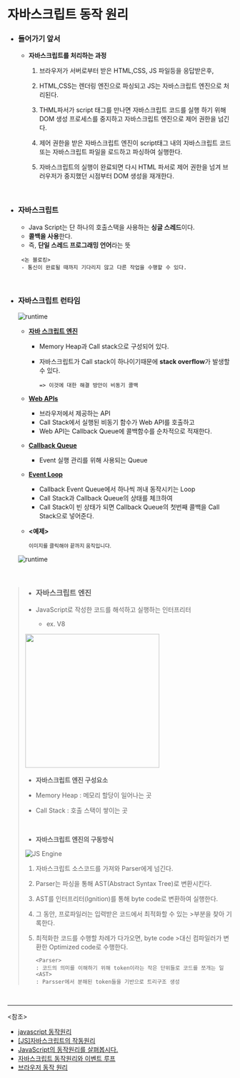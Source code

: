 # 자바스크립트 동작 원리

- ### 들어가기 앞서

  - **자바스크립트를 처리하는 과정**
    1. 브라우저가 서버로부터 받은 HTML,CSS, JS 파일등을 응답받은후,
    
    2. HTML,CSS는 렌더링 엔진으로 파싱되고 JS는 자바스크립트 엔진으로 처리된다.
    
    3. THML파서가 script 태그를 만나면 자바스크립트 코드를 실행 하기 위해 DOM 생성 프로세스를 중지하고 자바스크립트 엔진으로 제어 권한을 넘긴다.
    4. 제어 권한을 받은 자바스크립트 엔진이 script태그 내의 자바스크립트 코드 또는 자바스크립트 파일을 로드하고 파싱하여 실행한다. 
    5. 자바스크립트의 실행이 완료되면 다시 HTML 파서로 제어 권한을 넘겨 브러우저가 중지했던 시점부터 DOM 생성을 재개한다.

<br>

- ### 자바스크립트

  - Java Script는 단 하나의 호출스택을 사용하는 **싱글 스레드**이다.
  - **콜백을 사용**한다.
  - 즉, **단일 스레드 프로그래밍 언어**라는 뜻

   ~~~
    <논 블로킹>
    - 통신이 완료될 때까지 기다리지 않고 다른 작업을 수행할 수 있다.
   ~~~

<br>


- ### 자바스크립트 런타임

  ![runtime](https://user-images.githubusercontent.com/58902042/104404050-2988f500-559d-11eb-8ee3-febb9b08da31.PNG)

  - **<u>자바 스크립트 엔진</u>**

    - Memory Heap과 Call stack으로 구성되어 있다.
    
    - 자바스크립트가 Call stack이 하나이기때문에 **stack overflow**가 발생할 수 있다.
    
      `=> 이것에 대한 해결 방안이 비동기 콜백`
  - **<u> Web APIs</u>**
    
    - 브라우저에서 제공하는 API
    - Call Stack에서 실행된 비동기 함수가 Web API를 호출하고
    - Web API는 Callback Queue에 콜백함수를 순차적으로 적재한다.
    
  - **<u> Callback Queue</u>**

    - Event 실행 관리를 위해 사용되는 Queue

  - **<u> Event Loop</u>**

    - Callback Event Queue에서 하나씩 꺼내 동작시키는 Loop
    - Call Stack과 Callback Queue의 상태를 체크하여 
    - Call Stack이 빈 상태가 되면 Callback Queue의 첫번째 콜백을 Call Stack으로 넣어준다.
    
  - **<예제>**
  
    <small>이미지를 클릭해야 끝까지 움직입니다.</small>
  
  ![runtime](https://img1.daumcdn.net/thumb/R1280x0/?scode=mtistory2&fname=https%3A%2F%2Fblog.kakaocdn.net%2Fdn%2Fdd1dcM%2FbtqKMOtNjTd%2FrvlcflUHVxvLncUJ8dNAp1%2Fimg.gif)
  

<br>

>- ### 자바스크립트 엔진
>
> - JavaScript로 작성한 코드를 해석하고 실행하는 인터프리터
>   
>   - ex. V8
>
>​											<img src = "https://user-images.githubusercontent.com/58902042/104337354-bea5d280-5538-11eb-95a1-66e502815913.PNG" height=300 width=300>
>
>- **자바스크립트 엔진 구성요소**
>
>  - Memory Heap : 메모리 할당이 일어나는 곳
>
>  - Call Stack : 호출 스택이 쌓이는 곳
>
>​    
>
>
>- **자바스크립트 엔진의 구동방식**
>
>![JS Engine](https://user-images.githubusercontent.com/58902042/104334094-4ee21880-5535-11eb-8ccb-c6bd59f200e4.PNG)
>
>1. 자바스크립트 소스코드를 가져와 Parser에게 넘긴다.
>
>2. Parser는 파싱을 통해 AST(Abstract Syntax Tree)로 변환시킨다.
>
>3. AST를 인터프리터(lgnition)를 통해 byte code로 변환하여 실행한다.
>
>4. 그 동안, 프로파일러는 입력받은 코드에서 최적화할 수 있는 >부분을 찾아 기록한다.
>
>5. 최적화한 코드를 수행할 차례가 다가오면, byte code >대신 컴파일러가 변환한 Optimized code로 수행한다.
>
>    ~~~
>    <Parser>
>    : 코드의 의미를 이해하기 위해 token이라는 작은 단위들로 코드를 쪼개는 일
>    <AST>
>    : Parsser에서 분해된 token들을 기반으로 트리구조 생성
>    ~~~



<br>

----------

<참조>

- [javascript 동작원리](https://velog.io/@namezin/javascript-%EB%8F%99%EC%9E%91-%EC%9B%90%EB%A6%AC)
- [[JS]자바스크립트의 작동원리](https://frontcode.tistory.com/30?category=685416)
- [JavaScript의 동작원리를 살펴봅시다.](https://medium.com/humanscape-tech/javascript-%EB%8F%99%EC%9E%91%EC%9B%90%EB%A6%AC%EB%A5%BC-%EC%82%B4%ED%8E%B4%EB%B4%85%EC%8B%9C%EB%8B%A4-aef465c9c43)
- [자바스크립트 동작원리와 이벤트 루프](https://kyung-a.tistory.com/11)
- [브라우저 동작 원리](https://poiemaweb.com/js-browser)


